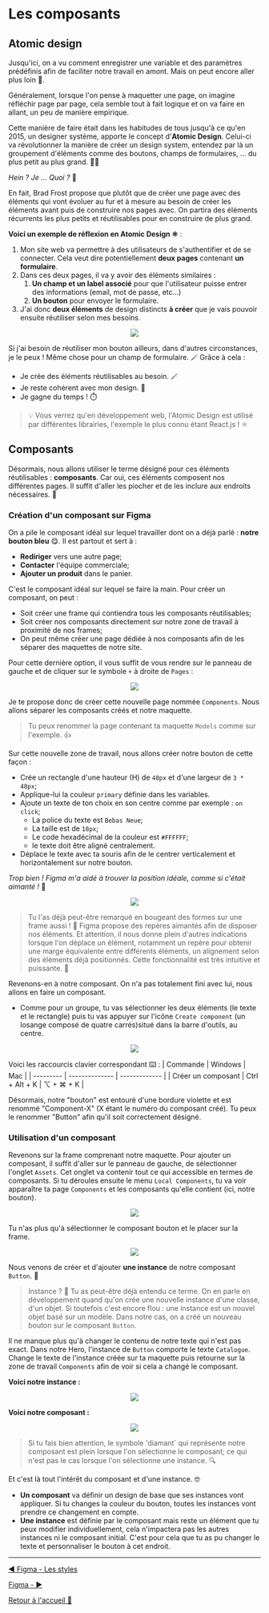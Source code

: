 # Les composants

## Atomic design

Jusqu'ici, on a vu comment enregistrer une variable et des paramètres prédéfinis afin de faciliter notre travail en amont. Mais on peut encore aller plus loin 🚀.

Généralement, lorsque l'on pense à maquetter une page, on imagine réfléchir page par page, cela semble tout à fait logique et on va faire en allant, un peu de manière empirique.

Cette manière de faire était dans les habitudes de tous jusqu'à ce qu'en 2015, un designer système, apporte le concept d'**Atomic Design**. Celui-ci va révolutionner la manière de créer un design system, entendez par là un groupement d'éléments comme des boutons, champs de formulaires, ... du plus petit au plus grand. 🤏🙌

_Hein ? Je ... Quoi ?_ 🫠

En fait, Brad Frost propose que plutôt que de créer une page avec des éléments qui vont évoluer au fur et à mesure au besoin de créer les éléments avant puis de construire nos pages avec. On partira des éléments récurrents les plus petits et réutilisables pour en construire de plus grand.

**Voici un exemple de réflexion en Atomic Design ⚛️** :

1. Mon site web va permettre à des utilisateurs de s'authentifier et de se connecter. Cela veut dire potentiellement **deux pages** contenant **un formulaire**.
2. Dans ces deux pages, il va y avoir des éléments similaires :
   1. **Un champ et un label associé** pour que l'utilisateur puisse entrer des informations (email, mot de passe, etc...)
   2. **Un bouton** pour envoyer le formulaire.
3. J'ai donc **deux éléments** de design distincts **à créer** que je vais pouvoir ensuite réutiliser selon mes besoins.

<p align="center">
    <img src="../assets/09-figma-composants/atomic-example.png"/>
</p>

Si j'ai besoin de réutiliser mon bouton ailleurs, dans d'autres circonstances, je le peux ! Même chose pour un champ de formulaire. 🪄 Grâce à cela :

- Je crée des éléments réutilisables au besoin. 🪄
- Je reste cohérent avec mon design. 🤩
- Je gagne du temps ! ⏱️

> 💡 Vous verrez qu'en développement web, l'Atomic Design est utilisé par différentes librairies, l'exemple le plus connu étant React.js ! ⚛️

## Composants

Désormais, nous allons utiliser le terme désigné pour ces éléments réutilisables : **composants**. Car oui, ces éléments composent nos différentes pages. Il suffit d'aller les piocher et de les inclure aux endroits nécessaires. 🍬

### Création d'un composant sur Figma

On a pile le composant idéal sur lequel travailler dont on a déjà parlé : **notre bouton bleu** 😋. Il est partout et sert à :

- **Rediriger** vers une autre page;
- **Contacter** l'équipe commerciale;
- **Ajouter un produit** dans le panier.

C'est le composant idéal sur lequel se faire la main. Pour créer un composant, on peut :

- Soit créer une frame qui contiendra tous les composants réutilisables;
- Soit créer nos composants directement sur notre zone de travail à proximité de nos frames;
- On peut même créer une page dédiée à nos composants afin de les séparer des maquettes de notre site.

Pour cette dernière option, il vous suffit de vous rendre sur le panneau de gauche et de cliquer sur le symbole `+` à droite de `Pages` :

<p align="center">
    <img src="../assets/09-figma-composants/create-page.gif"/>
</p>

Je te propose donc de créer cette nouvelle page nommée `Components`. Nous allons séparer les composants créés et notre maquette.

> Tu peux renommer la page contenant ta maquette `Models` comme sur l'exemple. 👍

Sur cette nouvelle zone de travail, nous allons créer notre bouton de cette façon :

- Crée un rectangle d'une hauteur (H) de `48px` et d'une largeur de `3 * 48px`;
- Applique-lui la couleur `primary` définie dans les variables.
- Ajoute un texte de ton choix en son centre comme par exemple : `on click`;
  - La police du texte est `Bebas Neue`;
  - La taille est de `18px`;
  - Le code hexadécimal de la couleur est `#FFFFFF`;
  - le texte doit être aligné centralement.
- Déplace le texte avec ta souris afin de le centrer verticalement et horizontalement sur notre bouton.

_Trop bien ! Figma m'a aidé à trouver la position idéale, comme si c'était aimanté !_ 🧲

<p align="center">
    <img src="../assets/09-figma-composants/align-text.gif"/>
</p>

> Tu l'as déjà peut-être remarqué en bougeant des formes sur une frame aussi ! 🧲 Figma propose des repères aimantés afin de disposer nos éléments. Et attention, il nous donne plein d'autres indications lorsque l'on déplace un élément, notamment un repère pour obtenir une marge équivalente entre différents éléments, un alignement selon des éléments déjà positionnés. Cette fonctionnalité est très intuitive et puissante. 💪

Revenons-en à notre composant. On n'a pas totalement fini avec lui, nous allons en faire un composant.

- Comme pour un groupe, tu vas sélectionner les deux éléments (le texte et le rectangle) puis tu vas appuyer sur l'icône `Create component` (un losange composé de quatre carrés)situé dans la barre d'outils, au centre.

<p align="center">
    <img src="../assets/09-figma-composants/create-component.gif"/>
</p>

Voici les raccourcis clavier correspondant ⌨️ :
| Commande | Windows | Mac |
| --------- | -------------- | ------------- |
| Créer un composant | Ctrl + Alt + K | ⌥ + ⌘ + K |

Désormais, notre "bouton" est entouré d'une bordure violette et est renommé "Component-X" (X étant le numéro du composant créé). Tu peux le renommer "Button" afin qu'il soit correctement désigné.

### Utilisation d'un composant

Revenons sur la frame comprenant notre maquette. Pour ajouter un composant, il suffit d'aller sur le panneau de gauche, de sélectionner l'onglet `Assets`. Cet onglet va contenir tout ce qui accessible en termes de composants. Si tu déroules ensuite le menu `Local Components`, tu va voir apparaître ta page `Components` et les composants qu'elle contient (ici, notre bouton).

<p align="center">
    <img src="../assets/09-figma-composants/assets-menu.png"/>
</p>

Tu n'as plus qu'à sélectionner le composant bouton et le placer sur la frame.

<p align="center">
    <img src="../assets/09-figma-composants/add-button-instance.gif"/>
</p>

Nous venons de créer et d'ajouter **une instance** de notre composant `Button`. 🥳

> Instance ? 🤔 Tu as peut-être déjà entendu ce terme. On en parle en développement quand qu'on crée une nouvelle instance d'une classe, d'un objet. Si toutefois c'est encore flou : une instance est un nouvel objet basé sur un modèle. Dans notre cas, on a créé un nouveau bouton sur le composant `Button`.

Il ne manque plus qu'à changer le contenu de notre texte qui n'est pas exact. Dans notre Hero, l'instance de `Button` comporte le texte `Catalogue`. Change le texte de l'instance créée sur ta maquette puis retourne sur la zone de travail `Components` afin de voir si cela a changé le composant.

**Voici notre instance :**

<p align="center">
    <img src="../assets/09-figma-composants/button-instance.png"/>
</p>

**Voici notre composant :**

<p align="center">
    <img src="../assets/09-figma-composants/button-component.png"/>
</p>

> Si tu fais bien attention, le symbole 'diamant` qui représente notre composant est plein lorsque l'on sélectionne le composant; ce qui n'est pas le cas lorsque l'on sélectionne une instance. 🔍

Et c'est là tout l'intérêt du composant et d'une instance. 🤓

- **Un composant** va définir un design de base que ses instances vont appliquer. Si tu changes la couleur du bouton, toutes les instances vont prendre ce changement en compte.
- **Une instance** est définie par le composant mais reste un élément que tu peux modifier individuellement, cela n'impactera pas les autres instances ni le composant initial. C'est pour cela que tu as pu changer le texte et personnaliser le bouton à cet endroit.

---

[◀️ Figma - Les styles](./08-figma-styles.md)

[Figma - ▶️]()

[Retour à l'accueil 📍](../README.md)
